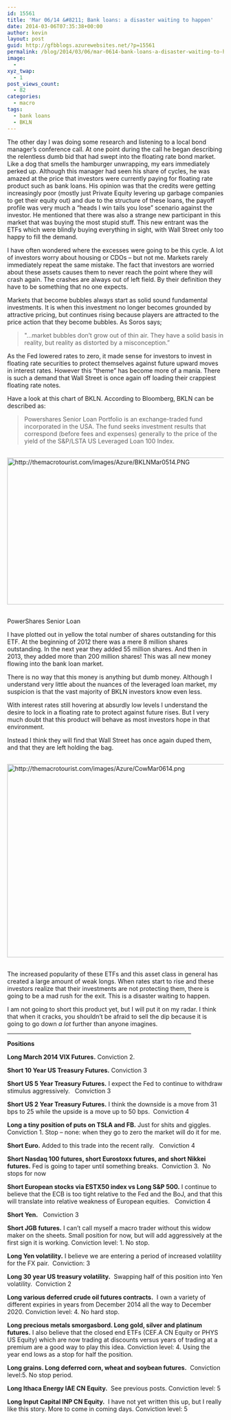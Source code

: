 ```yaml
---
id: 15561
title: 'Mar 06/14 &#8211; Bank loans: a disaster waiting to happen'
date: 2014-03-06T07:35:38+00:00
author: kevin
layout: post
guid: http://gfbblogs.azurewebsites.net/?p=15561
permalink: /blog/2014/03/06/mar-0614-bank-loans-a-disaster-waiting-to-happen/
image:
  - 
xyz_twap:
  - 1
post_views_count:
  - 82
categories:
  - macro
tags:
  - bank loans
  - BKLN
---
```

The other day I was doing some research and listening to a local bond manager&#8217;s conference call. At one point during the call he began describing the relentless dumb bid that had swept into the floating rate bond market. Like a dog that smells the hamburger unwrapping, my ears immediately perked up. Although this manager had seen his share of cycles, he was amazed at the price that investors were currently paying for floating rate product such as bank loans. His opinion was that the credits were getting increasingly poor (mostly just Private Equity levering up garbage companies to get their equity out) and due to the structure of these loans, the payoff profile was very much a &#8220;heads I win tails you lose&#8221; scenario against the investor. He mentioned that there was also a strange new participant in this market that was buying the most stupid stuff. This new entrant was the ETFs which were blindly buying everything in sight, with Wall Street only too happy to fill the demand.

I have often wondered where the excesses were going to be this cycle. A lot of investors worry about housing or CDOs &#8211; but not me. Markets rarely immediately repeat the same mistake. The fact that investors are worried about these assets causes them to never reach the point where they will crash again. The crashes are always out of left field. By their definition they have to be something that no one expects. 

Markets that become bubbles always start as solid sound fundamental investments. It is when this investment no longer becomes grounded by attractive pricing, but continues rising because players are attracted to the price action that they become bubbles. As Soros says;

> "&#8230;market bubbles don&#8217;t grow out of thin air. They have a solid basis in reality, but reality as distorted by a misconception.”

As the Fed lowered rates to zero, it made sense for investors to invest in floating rate securities to protect themselves against future upward moves in interest rates. However this &#8220;theme&#8221; has become more of a mania. There is such a demand that Wall Street is once again off loading their crappiest floating rate notes.

Have a look at this chart of BKLN. According to Bloomberg, BKLN can be described as:

> Powershares Senior Loan Portfolio is an exchange-traded fund incorporated in the USA. The fund seeks investment results that correspond (before fees and expenses) generally to the price of the yield of the S&P/LSTA US Leveraged Loan 100 Index.


  <img src="http://themacrotourist.com/images/Azure/BKLNMar0514.PNG" style="margin:30px auto;display:block;" alt="http://themacrotourist.com/images/Azure/BKLNMar0514.PNG" width="600" height="342" />PowerShares Senior Loan</a>
</div>

I have plotted out in yellow the total number of shares outstanding for this ETF. At the beginning of 2012 there was a mere 8 million shares outstanding. In the next year they added 55 million shares. And then in 2013, they added more than 200 million shares! This was all new money flowing into the bank loan market. 

There is no way that this money is anything but dumb money. Although I understand very little about the nuances of the leveraged loan market, my suspicion is that the vast majority of BKLN investors know even less.

With interest rates still hovering at absurdly low levels I understand the desire to lock in a floating rate to protect against future rises. But I very much doubt that this product will behave as most investors hope in that environment. 

Instead I think they will find that Wall Street has once again duped them, and that they are left holding the bag.


  <img src="http://themacrotourist.com/images/Azure/CowMar0614.png" style="margin:30px auto;display:block;" alt="http://themacrotourist.com/images/Azure/CowMar0614.png" width="600" height="450"></p> 

The increased popularity of these ETFs and this asset class in general has created a large amount of weak longs. When rates start to rise and these investors realize that their investments are not protecting them, there is going to be a mad rush for the exit. This is a disaster waiting to happen. 

I am not going to short this product yet, but I will put it on my radar. I think that when it cracks, you shouldn&#8217;t be afraid to sell the dip because it is going to go down _a lot_ further than anyone imagines. 

<hr size="2" width="85%" />

**Positions**

**Long March 2014 VIX Futures.** Conviction 2. 

**Short 10 Year US Treasury Futures.** Conviction 3

**Short US 5 Year Treasury Futures.** I expect the Fed to continue to withdraw stimulus aggressively.   Conviction 3

**Short US 2 Year Treasury Futures.** I think the downside is a move from 31 bps to 25 while the upside is a move up to 50 bps.  Conviction 4

**Long a tiny position of puts on TSLA and FB.** Just for shits and giggles. Conviction 1. Stop &#8211; none: when they go to zero the market will do it for me.

**Short Euro.** Added to this trade into the recent rally.   Conviction 4

**Short Nasdaq 100 futures, short Eurostoxx futures, and short Nikkei futures.** Fed is going to taper until something breaks.  Conviction 3.  No stops for now

**Short European stocks via ESTX50 index vs Long S&P 500.** I continue to believe that the ECB is too tight relative to the Fed and the BoJ, and that this will translate into relative weakness of European equities.   Conviction 4

**Short Yen.**   Conviction 3

**Short JGB futures.** I can&#8217;t call myself a macro trader without this widow maker on the sheets. Small position for now, but will add aggressively at the first sign it is working. Conviction level: 1. No stop.

**Long Yen volatility.** I believe we are entering a period of increased volatility for the FX pair.  Conviction: 3

**Long 30 year US treasury volatility.**  Swapping half of this position into Yen volatility.  Conviction 2

**Long various deferred crude oil futures contracts.**  I own a variety of different expiries in years from December 2014 all the way to December 2020. Conviction level: 4. No hard stop.

**Long precious metals smorgasbord. Long gold, silver and platinum futures.** I also believe that the closed end ETFs (CEF.A CN Equity or PHYS US Equity) which are now trading at discounts versus years of trading at a premium are a good way to play this idea. Conviction level: 4. Using the year end lows as a stop for half the position.

**Long grains. Long deferred corn, wheat and soybean futures.**  Conviction level:5. No stop period.

**Long Ithaca Energy IAE CN Equity.**  See previous posts. Conviction level: 5

**Long Input Capital INP CN Equity.**  I have not yet written this up, but I really like this story. More to come in coming days. Conviction level: 5

&nbsp;